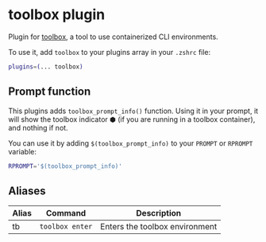 # toolbox plugin

Plugin for [toolbox](https://containertoolbx.org), a tool to use containerized CLI environments.

To use it, add `toolbox` to your plugins array in your `.zshrc` file:

```zsh
plugins=(... toolbox)
```

## Prompt function

This plugins adds `toolbox_prompt_info()` function. Using it in your prompt, it will show the toolbox indicator ⬢ (if
you are running in a toolbox container), and nothing if not.

You can use it by adding `$(toolbox_prompt_info)` to your `PROMPT` or `RPROMPT` variable:

```zsh
RPROMPT='$(toolbox_prompt_info)'
```

## Aliases

| Alias | Command              | Description                            |
|-------|----------------------|----------------------------------------|
| tb    | `toolbox enter`      | Enters the toolbox environment         |
